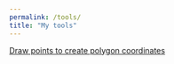 ```yaml
---
permalink: /tools/
title: "My tools"
---
```


[Draw points to create polygon coordinates](https://jye9.github.io/assets/tools.html)
